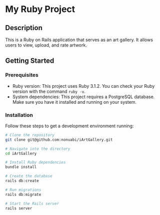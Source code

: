 # My Ruby Project

## Description

This is a Ruby on Rails application that serves as an art gallery. It allows users to view, upload, and rate artwork.

## Getting Started

### Prerequisites

- Ruby version: This project uses Ruby 3.1.2. You can check your Ruby version with the command `ruby -v`.
- System dependencies: This project requires a PostgreSQL database. Make sure you have it installed and running on your system.

### Installation

Follow these steps to get a development environment running:

```sh
# Clone the repository
git clone git@github.com:nonuabi/iArtGallery.git

# Navigate into the directory
cd iArtGallery

# Install Ruby dependencies
bundle install

# Create the database
rails db:create

# Run migrations
rails db:migrate

# Start the Rails server
rails server

```
